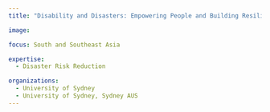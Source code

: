 ```yaml
---
title: "Disability and Disasters: Empowering People and Building Resilience to Risk"

image: 

focus: South and Southeast Asia

expertise:
  - Disaster Risk Reduction

organizations:
  - University of Sydney
  - University of Sydney, Sydney AUS
---
```

